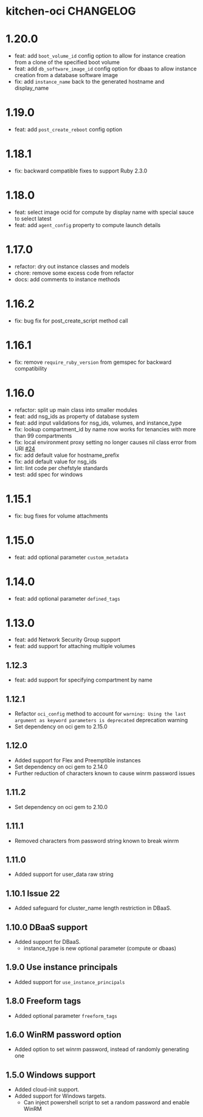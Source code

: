 # kitchen-oci CHANGELOG

# 1.20.0
- feat: add `boot_volume_id` config option to allow for instance creation from a clone of the specified boot volume
- feat: add `db_software_image_id` config option for dbaas to allow instance creation from a database software image
- fix: add `instance_name` back to the generated hostname and display_name

# 1.19.0
- feat: add `post_create_reboot` config option

# 1.18.1
- fix: backward compatible fixes to support Ruby 2.3.0
  
# 1.18.0
- feat: select image ocid for compute by display name with special sauce to select latest
- feat: add `agent_config` property to compute launch details

# 1.17.0
- refactor: dry out instance classes and models
- chore: remove some excess code from refactor
- docs: add comments to instance methods

# 1.16.2
- fix: bug fix for post_create_script method call

# 1.16.1
- fix: remove `require_ruby_version` from gemspec for backward compatibility

# 1.16.0
- refactor: split up main class into smaller modules
- feat: add nsg_ids as property of database system
- feat: add input validations for nsg_ids, volumes, and instance_type
- fix: lookup compartment_id by name now works for tenancies with more than 99 compartments
- fix: local environment proxy setting no longer causes nil class error from URI [#24](https://github.com/stephenpearson/kitchen-oci/issues/24)
- fix: add default value for hostname_prefix
- fix: add default value for nsg_ids
- lint: lint code per chefstyle standards
- test: add spec for windows

# 1.15.1
- fix: bug fixes for volume attachments

# 1.15.0
- feat: add optional parameter `custom_metadata`

# 1.14.0
- feat: add optional parameter `defined_tags`

# 1.13.0
- feat: add Network Security Group support
- feat: add support for attaching multiple volumes

## 1.12.3
- feat: add support for specifying compartment by name

## 1.12.1
- Refactor `oci_config` method to account for `warning: Using the last argument as keyword parameters is deprecated` deprecation warning
- Set dependency on oci gem to 2.15.0

## 1.12.0
- Added support for Flex and Preemptible instances
- Set dependency on oci gem to 2.14.0
- Further reduction of characters known to cause winrm password issues

## 1.11.2
- Set dependency on oci gem to 2.10.0

## 1.11.1
- Removed characters from password string known to break winrm

## 1.11.0
- Added support for user_data raw string

## 1.10.1 Issue 22
- Added safeguard for cluster_name length restriction in DBaaS.

## 1.10.0 DBaaS support
- Added support for DBaaS.
  - instance_type is new optional parameter (compute or dbaas)

## 1.9.0 Use instance principals
- Added support for `use_instance_principals`

## 1.8.0 Freeform tags
- Added optional parameter `freeform_tags`

## 1.6.0 WinRM password option
- Added option to set winrm password, instead of randomly generating one

## 1.5.0 Windows support

- Added cloud-init support.
- Added support for Windows targets.
  - Can inject powershell script to set a random password and enable WinRM
